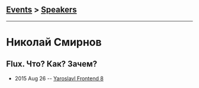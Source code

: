 ## [Events](../README.md) > [Speakers](../speakers.md)
---

# Николай Смирнов

## Flux. Что? Как? Зачем?
- 2015 Aug 26 -- [Yaroslavl Frontend 8](https://youtu.be/9nVxf2vIfu8)    
